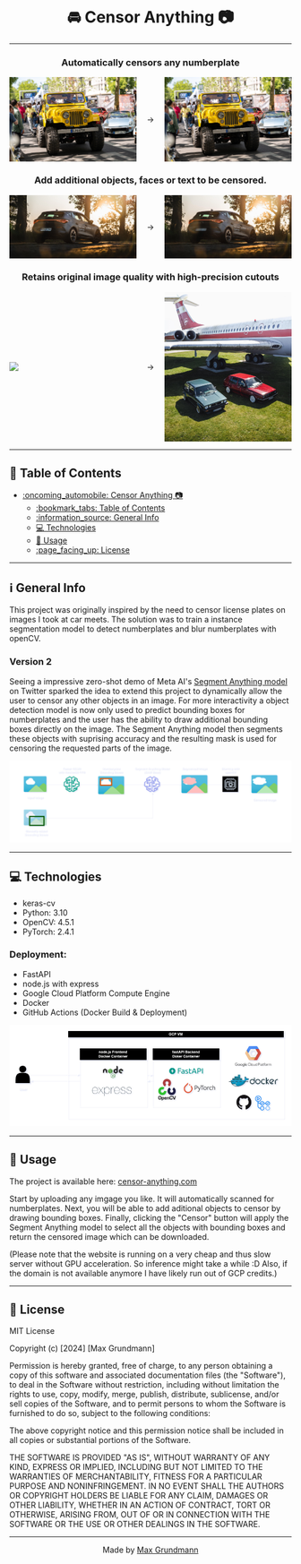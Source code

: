 <div align="center">

# :oncoming_automobile: Censor Anything :camera:


---

### Automatically censors any numberplate
<p style="display: flex; align-items: center; justify-content: space-between;">
  <img src="model_training/examples/DSC04434.jpeg" style="width: 45%;" />
  <span>&#8594;</span>
  <img src="model_training/examples/censored_image (7).jpg" style="width: 45%;" /> 
</p>

### Add additional objects, faces or text to be censored.
<p style="display: flex; align-items: center; justify-content: space-between;">
  <img src="model_training/examples/_DSC6024.jpeg" style="width: 45%;" />
  <span>&#8594;</span>
  <img src="model_training/examples/censored_image (8).jpg" style="width: 45%;" /> 
</p>

### Retains original image quality with high-precision cutouts
<p style="display: flex; align-items: center; justify-content: space-between;">
  <img src="model_training/examples/DJI_0812.jpg" style="width: 45%;" />
  <span>&#8594;</span>
  <img src="model_training/examples/censored_image (11).jpg" style="width: 45%;" /> 
</p>

---

</div>

## :bookmark_tabs: Table of Contents
- [:oncoming\_automobile: Censor Anything :camera:](#oncoming_automobile-censor-anything-camera)
  - [:bookmark\_tabs: Table of Contents](#bookmark_tabs-table-of-contents)
  - [:information\_source: General Info](#information_source-general-info)
  - [:computer: Technologies](#computer-technologies)
  - [:book: Usage](#book-usage)
  - [:page\_facing\_up: License](#page_facing_up-license)

---




## :information_source: General Info
This project was originally inspired by the need to censor license plates on images I took at car meets. The solution was to train a instance segmentation model to detect numberplates and blur numberplates with openCV. 

### Version 2
Seeing a impressive zero-shot demo of Meta AI's [Segment Anything model](https://segment-anything.com/) on Twitter sparked the idea to extend this project to dynamically allow the user to censor any other objects in an image. For more interactivity a object detection model is now only used to predict bounding boxes for numberplates and the user has the ability to draw additional bounding boxes directly on the image. The Segment Anything model then segments these objects with suprising accuracy and the resulting mask is used for censoring the requested parts of the image.

![Model Flow](model_training/model_flow.drawio.png)




---

## :computer: Technologies


* keras-cv
* Python: 3.10
* OpenCV: 4.5.1
* PyTorch: 2.4.1

### Deployment:
* FastAPI
* node.js with express
* Google Cloud Platform Compute Engine
* Docker 
* GitHub Actions (Docker Build & Deployment)

![Architecture Diagram](model_training/censor_anything.png)

---

## :book: Usage

The project is available here: [censor-anything.com](www.censor-anything.com) 

Start by uploading any imgage you like. It will automatically scanned for numberplates. Next, you will be able to add aditional objects to censor by drawing bounding boxes. Finally, clicking the "Censor" button will apply the Segment Anything model to select all the objects with bounding boxes and return the censored image which can be downloaded.

(Please note that the website is running on a very cheap and thus slow server without GPU acceleration. So inference might take a while :D Also, if the domain is not available anymore I have likely run out of GCP credits.)

---

## :page_facing_up: License
MIT License

Copyright (c) [2024] [Max Grundmann]

Permission is hereby granted, free of charge, to any person obtaining a copy
of this software and associated documentation files (the "Software"), to deal
in the Software without restriction, including without limitation the rights
to use, copy, modify, merge, publish, distribute, sublicense, and/or sell
copies of the Software, and to permit persons to whom the Software is
furnished to do so, subject to the following conditions:

The above copyright notice and this permission notice shall be included in all
copies or substantial portions of the Software.

THE SOFTWARE IS PROVIDED "AS IS", WITHOUT WARRANTY OF ANY KIND, EXPRESS OR
IMPLIED, INCLUDING BUT NOT LIMITED TO THE WARRANTIES OF MERCHANTABILITY,
FITNESS FOR A PARTICULAR PURPOSE AND NONINFRINGEMENT. IN NO EVENT SHALL THE
AUTHORS OR COPYRIGHT HOLDERS BE LIABLE FOR ANY CLAIM, DAMAGES OR OTHER
LIABILITY, WHETHER IN AN ACTION OF CONTRACT, TORT OR OTHERWISE, ARISING FROM,
OUT OF OR IN CONNECTION WITH THE SOFTWARE OR THE USE OR OTHER DEALINGS IN THE
SOFTWARE.

---

<div align="center">

Made by [Max Grundmann](https://github.com/max-gmann)

</div>
